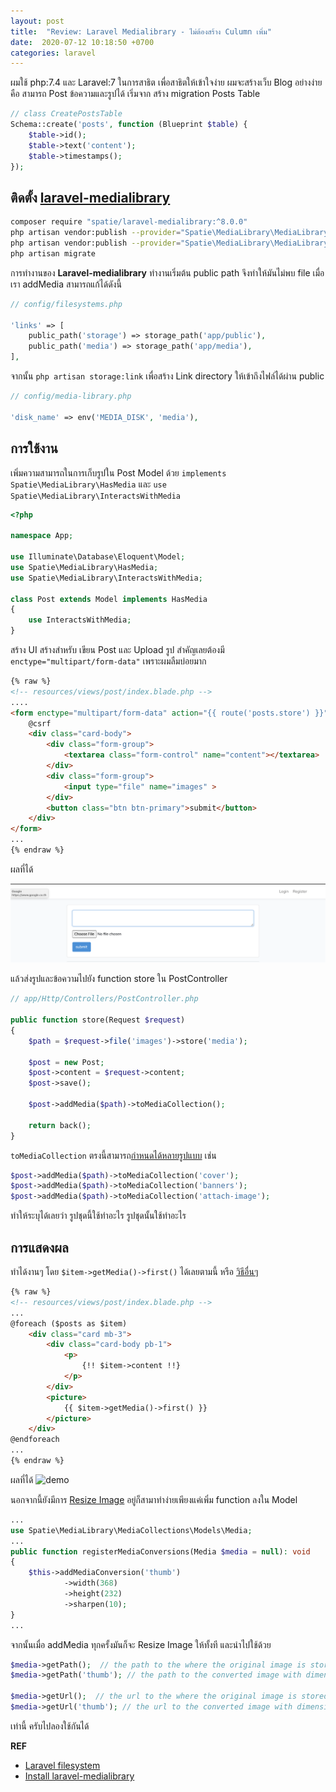 ```yaml
---
layout: post
title:  "Review: Laravel Medialibrary - ไม่ต้องสร้าง Culumn เพิ่ม"
date:  2020-07-12 10:18:50 +0700
categories: laravel
---
```

<!-- # Review: Laravel-medialibrary -->

ผมใช้ php:7.4 และ Laravel:7 ในการสาธิต เพื่อสาธิตให้เข้าใจง่าย ผมจะสร้างเว็บ Blog อย่างง่าย คือ สามารถ Post ข้อความและรูปได้ เริ่มจาก สร้าง migration Posts Table

```php
// class CreatePostsTable
Schema::create('posts', function (Blueprint $table) {
    $table->id();
    $table->text('content');
    $table->timestamps();
});
```

## ติดตั้ง [laravel-medialibrary](https://docs.spatie.be/laravel-medialibrary/v8/introduction/)

```sh
composer require "spatie/laravel-medialibrary:^8.0.0"
php artisan vendor:publish --provider="Spatie\MediaLibrary\MediaLibraryServiceProvider" --tag="migrations"
php artisan vendor:publish --provider="Spatie\MediaLibrary\MediaLibraryServiceProvider" --tag="config"
php artisan migrate
```

การทำงานของ ****Laravel-medialibrary**** ทำงานเริ่มต้น public path จึงทำให้มันไม่พบ file เมื่อเรา addMedia สามารถแก้ได้ดังนี้ 

```php
// config/filesystems.php

'links' => [
    public_path('storage') => storage_path('app/public'),
    public_path('media') => storage_path('app/media'),
],
```

จากนั้น `php artisan storage:link` เพื่อสร้าง Link directory ให้เข้าถึงไฟล์ได้ผ่าน public 

```php
// config/media-library.php

'disk_name' => env('MEDIA_DISK', 'media'),
```

## การใช้งาน

เพิ่มความสามารถในการเก็บรูปใน Post Model ด้วย `implements Spatie\MediaLibrary\HasMedia` และ `use  Spatie\MediaLibrary\InteractsWithMedia`

```php
<?php

namespace App;

use Illuminate\Database\Eloquent\Model;
use Spatie\MediaLibrary\HasMedia;
use Spatie\MediaLibrary\InteractsWithMedia;

class Post extends Model implements HasMedia
{
    use InteractsWithMedia;
}
```

สร้าง UI สร้างสำหรับ เขียน Post และ Upload รูป สำคัญเลยต้องมี `enctype="multipart/form-data"` เพราะผมลืมบ่อยมาก

```html
{% raw %}
<!-- resources/views/post/index.blade.php -->
....
<form enctype="multipart/form-data" action="{{ route('posts.store') }}" method="POST">
    @csrf
    <div class="card-body">
        <div class="form-group">
            <textarea class="form-control" name="content"></textarea>
        </div>
        <div class="form-group">
            <input type="file" name="images" >
        </div>
        <button class="btn btn-primary">submit</button>
    </div>
</form>
...
{% endraw %}
```

ผลที่ได้

![demo](/images/posts/laravel-medialibrary/demo-input.png)

แล้วส่งรูปและข้อความไปยัง function store ใน PostController

```php
// app/Http/Controllers/PostController.php

public function store(Request $request)
{
    $path = $request->file('images')->store('media');

    $post = new Post;
    $post->content = $request->content;
    $post->save();

    $post->addMedia($path)->toMediaCollection();

    return back();
}
```

`toMediaCollection` ตรงนี้สามารถ[กำหนดได้หลายรูปแบบ](https://docs.spatie.be/laravel-medialibrary/v8/working-with-media-collections/simple-media-collections/) เช่น 

```php
$post->addMedia($path)->toMediaCollection('cover');
$post->addMedia($path)->toMediaCollection('banners');
$post->addMedia($path)->toMediaCollection('attach-image');
```
ทำให้ระบุได้เลยว่า รูปชุดนี้ใช้ทำอะไร รูปชุดนั้นใช้ทำอะไร 

## การแสดงผล
ทำได้งานๆ โดย `$item->getMedia()->first()` ได้เลยตามนี้ หรือ [วิธีอื่นๆ](https://docs.spatie.be/laravel-medialibrary/v8/advanced-usage/rendering-media/)

```html
{% raw %}
<!-- resources/views/post/index.blade.php -->
...
@foreach ($posts as $item)
    <div class="card mb-3">
        <div class="card-body pb-1">
            <p>
                {!! $item->content !!}
            </p>
        </div>
        <picture>
            {{ $item->getMedia()->first() }}
        </picture>
    </div>
@endforeach
...
{% endraw %}
```
ผลที่ได้
![demo](/images/posts/laravel-medialibrary/demo.png)

นอกจากนี้ยังมีการ [Resize Image](https://docs.spatie.be/laravel-medialibrary/v8/converting-images/defining-conversions/) อยู่ก็สามาทำง่ายเพียงแค่เพิ่ม function ลงใน Model 

```php
...
use Spatie\MediaLibrary\MediaCollections\Models\Media;
...
public function registerMediaConversions(Media $media = null): void
{
    $this->addMediaConversion('thumb')
            ->width(368)
            ->height(232)
            ->sharpen(10);
}
...
```

จากนั้นเมื่อ addMedia ทุกครั้งมันก็จะ Resize Image ให้ทั้งที และนำไปใช้ด้วย 

```php
$media->getPath();  // the path to the where the original image is stored
$media->getPath('thumb'); // the path to the converted image with dimensions 368x232

$media->getUrl();  // the url to the where the original image is stored
$media->getUrl('thumb'); // the url to the converted image with dimensions 368x232
```

เท่านี้ ครับไปลองใช้กันได้   

**REF**
- [Laravel filesystem](https://laravel.com/docs/7.x/filesystem)
- [Install laravel-medialibrary](https://docs.spatie.be/laravel-medialibrary/v8/installation-setup/)

